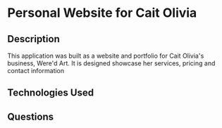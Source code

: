 # Personal Website for Cait Olivia

## Description
This application was built as a website and portfolio for Cait Olivia's business, Were'd Art. It is designed showcase her services, pricing and contact information

## Technologies Used

## Questions 



